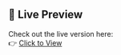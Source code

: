 ## 🚀 Live Preview

Check out the live version here:  
👉 [Click to View](https://themededits.github.io/Side-Bar/)
